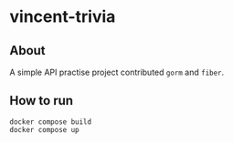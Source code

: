 # vincent-trivia

## About

A simple API practise project contributed `gorm` and `fiber`. 

## How to run

```shell
docker compose build
docker compose up
```